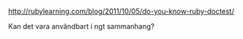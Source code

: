http://rubylearning.com/blog/2011/10/05/do-you-know-ruby-doctest/

Kan det vara användbart i ngt sammanhang?

